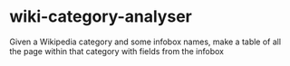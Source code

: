 # wiki-category-analyser
Given a Wikipedia category and some infobox names, make a table of all the page within that category with fields from the infobox
